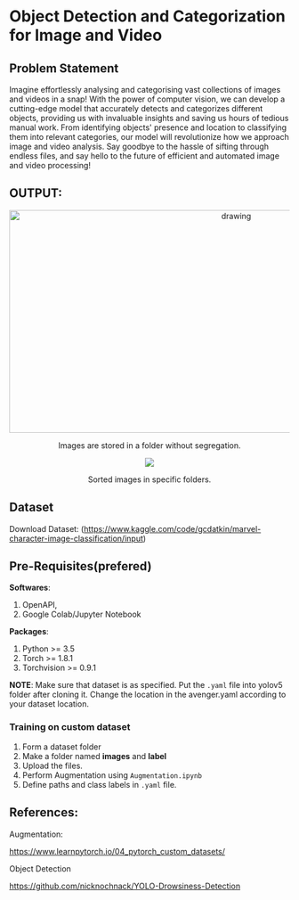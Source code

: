 
# Object Detection and Categorization for Image and Video 


## Problem Statement
Imagine effortlessly analysing and categorising vast collections of images and videos in a snap! With the power of computer vision, we can develop a cutting-edge model that accurately detects and categorizes different objects, providing us with invaluable insights and saving us hours of tedious manual work. From identifying objects' presence and location to classifying them into relevant categories, our model will revolutionize how we approach image and video analysis. Say goodbye to the hassle of sifting through endless files, and say hello to the future of efficient and automated image and video processing!

## **OUTPUT**: 

<p align="center">
<img src="https://github.com/MargiPandya27/Intel-Hackathon-Image-to-Folder/assets/117746681/ad6f7c69-31c8-4f86-ad18-6f8229bcfc9c" alt="drawing" width="800" height="400"/>
</p>

<p align="center">
Images are stored in a folder without segregation.
</p>


<p align="center">
  <img src="https://github.com/MargiPandya27/Intel-Hackathon-Image-to-Folder/assets/117746681/e82b42f0-0d15-46f0-ac3d-91fbb3509249" />
</p>

<p align="center">
 Sorted images in specific folders.
</p>


## Dataset

Download Dataset: (https://www.kaggle.com/code/gcdatkin/marvel-character-image-classification/input)


## Pre-Requisites(prefered)
**Softwares**:
1. OpenAPI,
2. Google Colab/Jupyter Notebook


**Packages**:
1. Python >= 3.5
2. Torch >= 1.8.1
3. Torchvision >= 0.9.1


**NOTE**:
Make sure that dataset is as specified. Put the `.yaml` file into yolov5 folder after cloning it. Change the location in the avenger.yaml according to your dataset location.

### Training on custom dataset 
1. Form a dataset folder 
2. Make a folder named **images** and **label** 
3. Upload the files.
4. Perform Augmentation using `Augmentation.ipynb`
5. Define paths and class labels in `.yaml` file.


## References:

Augmentation:

https://www.learnpytorch.io/04_pytorch_custom_datasets/

Object Detection

https://github.com/nicknochnack/YOLO-Drowsiness-Detection
